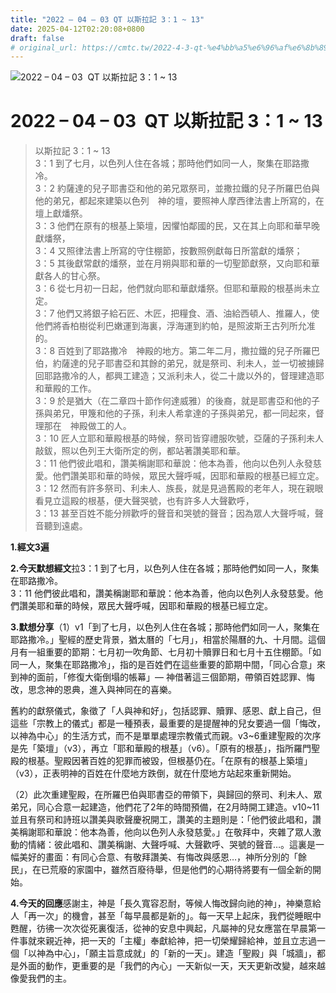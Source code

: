 ```yaml
---
title: "2022 – 04 – 03 QT 以斯拉記 3：1 ~ 13"
date: 2025-04-12T02:20:08+0800
draft: false
# original_url: https://cmtc.tw/2022-4-3-qt-%e4%bb%a5%e6%96%af%e6%8b%89%e8%a8%98-3%ef%bc%9a1-13
---
```


![2022 – 04 – 03  QT 以斯拉記 3：1 ~ 13](/images/qt.jpg   "2022 – 04 – 03  QT 以斯拉記 3：1 ~ 13")

# 2022 – 04 – 03  QT 以斯拉記 3：1 ~ 13

> 以斯拉記 3：1 ~ 13  
> 3：1 到了七月，以色列人住在各城；那時他們如同一人，聚集在耶路撒冷。  
> 3：2 約薩達的兒子耶書亞和他的弟兄眾祭司，並撒拉鐵的兒子所羅巴伯與他的弟兄，都起來建築以色列　神的壇，要照神人摩西律法書上所寫的，在壇上獻燔祭。  
> 3：3 他們在原有的根基上築壇，因懼怕鄰國的民，又在其上向耶和華早晚獻燔祭，  
> 3：4 又照律法書上所寫的守住棚節，按數照例獻每日所當獻的燔祭；  
> 3：5 其後獻常獻的燔祭，並在月朔與耶和華的一切聖節獻祭，又向耶和華獻各人的甘心祭。  
> 3：6 從七月初一日起，他們就向耶和華獻燔祭。但耶和華殿的根基尚未立定。  
> 3：7 他們又將銀子給石匠、木匠，把糧食、酒、油給西頓人、推羅人，使他們將香柏樹從利巴嫩運到海裏，浮海運到約帕，是照波斯王古列所允准的。  
> 3：8 百姓到了耶路撒冷　神殿的地方。第二年二月，撒拉鐵的兒子所羅巴伯，約薩達的兒子耶書亞和其餘的弟兄，就是祭司、利未人，並一切被擄歸回耶路撒冷的人，都興工建造；又派利未人，從二十歲以外的，督理建造耶和華殿的工作。  
> 3：9 於是猶大（在二章四十節作何達威雅）的後裔，就是耶書亞和他的子孫與弟兄，甲篾和他的子孫，利未人希拿達的子孫與弟兄，都一同起來，督理那在　神殿做工的人。  
> 3：10 匠人立耶和華殿根基的時候，祭司皆穿禮服吹號，亞薩的子孫利未人敲鈸，照以色列王大衛所定的例，都站著讚美耶和華。  
> 3：11 他們彼此唱和，讚美稱謝耶和華說：他本為善，他向以色列人永發慈愛。他們讚美耶和華的時候，眾民大聲呼喊，因耶和華殿的根基已經立定。  
> 3：12 然而有許多祭司、利未人、族長，就是見過舊殿的老年人，現在親眼看見立這殿的根基，便大聲哭號，也有許多人大聲歡呼，  
> 3：13 甚至百姓不能分辨歡呼的聲音和哭號的聲音；因為眾人大聲呼喊，聲音聽到遠處。

**1.經文3遍**

**2.今天默想經文**拉3：1 到了七月，以色列人住在各城；那時他們如同一人，聚集在耶路撒冷。  
3：11 他們彼此唱和，讚美稱謝耶和華說：他本為善，他向以色列人永發慈愛。他們讚美耶和華的時候，眾民大聲呼喊，因耶和華殿的根基已經立定。

**3.默想分享**（1）v1「到了七月，以色列人住在各城；那時他們如同一人，聚集在耶路撒冷。」聖經的歷史背景，猶太曆的「七月」，相當於陽曆的九、十月間。這個月有一組重要的節期：七月初一吹角節、七月初十贖罪日和七月十五住棚節。「如同一人，聚集在耶路撒冷」，指的是百姓們在這些重要的節期中間，「同心合意」來到神的面前，「修復大衛倒塌的帳幕」— 神借著這三個節期，帶領百姓認罪、悔改，思念神的恩典，進入與神同在的喜樂。

舊約的獻祭儀式，象徵了「人與神和好」，包括認罪、贖罪、感恩、獻上自己，但這些「宗教上的儀式」都是一種預表，最重要的是提醒神的兒女要過一個「悔改，以神為中心」的生活方式，而不是單單處理宗教儀式而親。v3\~6重建聖殿的次序是先「築壇」（v3），再立「耶和華殿的根基」（v6）。「原有的根基」，指所羅門聖殿的根基。聖殿因著百姓的犯罪而被毀，但根基仍在。「在原有的根基上築壇」（v3），正表明神的百姓在什麼地方跌倒，就在什麼地方站起來重新開始。

（2）此次重建聖殿，在所羅巴伯與耶書亞的帶領下，與歸回的祭司、利未人、眾弟兄，同心合意一起建造，他們花了2年的時間預備，在2月時開工建造。v10\~11並且有祭司和詩班以讚美與歌聲慶祝開工，讚美的主題則是：「他們彼此唱和，讚美稱謝耶和華說：他本為善，他向以色列人永發慈愛。」在敬拜中，夾雜了眾人激動的情緒：彼此唱和、讚美稱謝、大聲呼喊、大聲歡呼、哭號的聲音…。這裏是一幅美好的畫面：有同心合意、有敬拜讚美、有悔改與感恩…，神所分別的「餘民」，在已荒廢的家園中，雖然百廢待舉，但是他們的心期待將要有一個全新的開始。

**4.今天的回應**感謝主，神是「長久寬容忍耐，等候人悔改歸向祂的神」，神樂意給人「再一次」的機會，甚至「每早晨都是新的」。每一天早上起床，我們從睡眠中甦醒，彷彿一次次從死裏復活，從神的安息中興起，凡屬神的兒女應當在早晨第一件事就來親近神，把一天的「主權」奉獻給神，把一切榮耀歸給神，並且立志過一個「以神為中心」，「願主旨意成就」的「新的一天」。建造「聖殿」與「城牆」，都是外面的動作，更重要的是「我們的內心」一天新似一天，天天更新改變，越來越像愛我們的主。